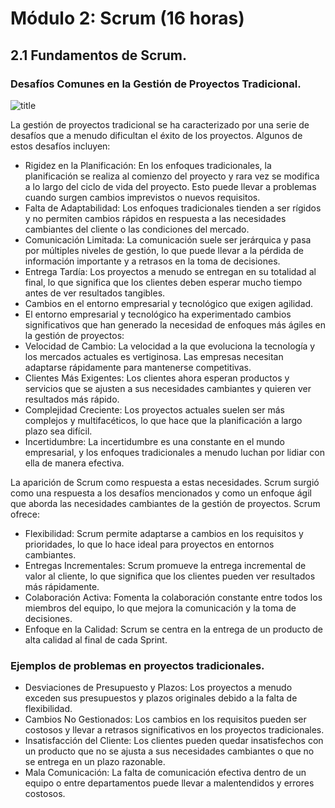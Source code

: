 # Módulo 2: Scrum (16 horas)


## 2.1 Fundamentos de Scrum.

### Desafíos Comunes en la Gestión de Proyectos Tradicional.
![title]('.../images/student_team_working_3.jpg')

La gestión de proyectos tradicional se ha caracterizado por una serie de desafíos que a menudo dificultan el éxito de los proyectos. Algunos de estos desafíos incluyen:

* Rigidez en la Planificación: En los enfoques tradicionales, la planificación se realiza al comienzo del proyecto y rara vez se modifica a lo largo del ciclo de vida del proyecto. Esto puede llevar a problemas cuando surgen cambios imprevistos o nuevos requisitos.
* Falta de Adaptabilidad: Los enfoques tradicionales tienden a ser rígidos y no permiten cambios rápidos en respuesta a las necesidades cambiantes del cliente o las condiciones del mercado.
* Comunicación Limitada: La comunicación suele ser jerárquica y pasa por múltiples niveles de gestión, lo que puede llevar a la pérdida de información importante y a retrasos en la toma de decisiones.
* Entrega Tardía: Los proyectos a menudo se entregan en su totalidad al final, lo que significa que los clientes deben esperar mucho tiempo antes de ver resultados tangibles.
* Cambios en el entorno empresarial y tecnológico que exigen agilidad.  
* El entorno empresarial y tecnológico ha experimentado cambios significativos que han generado la necesidad de enfoques más ágiles en la gestión de proyectos:
* Velocidad de Cambio: La velocidad a la que evoluciona la tecnología y los mercados actuales es vertiginosa. Las empresas necesitan adaptarse rápidamente para mantenerse competitivas.
* Clientes Más Exigentes: Los clientes ahora esperan productos y servicios que se ajusten a sus necesidades cambiantes y quieren ver resultados más rápido.
* Complejidad Creciente: Los proyectos actuales suelen ser más complejos y multifacéticos, lo que hace que la planificación a largo plazo sea difícil.
* Incertidumbre: La incertidumbre es una constante en el mundo empresarial, y los enfoques tradicionales a menudo luchan por lidiar con ella de manera efectiva.


La aparición de Scrum como respuesta a estas necesidades. Scrum surgió como una respuesta a los desafíos mencionados y como un enfoque ágil que aborda las necesidades cambiantes de la gestión de proyectos. Scrum ofrece:
* Flexibilidad: Scrum permite adaptarse a cambios en los requisitos y prioridades, lo que lo hace ideal para proyectos en entornos cambiantes.
* Entregas Incrementales: Scrum promueve la entrega incremental de valor al cliente, lo que significa que los clientes pueden ver resultados más rápidamente.
* Colaboración Activa: Fomenta la colaboración constante entre todos los miembros del equipo, lo que mejora la comunicación y la toma de decisiones.
* Enfoque en la Calidad: Scrum se centra en la entrega de un producto de alta calidad al final de cada Sprint.


### Ejemplos de problemas en proyectos tradicionales.
* Desviaciones de Presupuesto y Plazos: Los proyectos a menudo exceden sus presupuestos y plazos originales debido a la falta de flexibilidad.
* Cambios No Gestionados: Los cambios en los requisitos pueden ser costosos y llevar a retrasos significativos en los proyectos tradicionales.
* Insatisfacción del Cliente: Los clientes pueden quedar insatisfechos con un producto que no se ajusta a sus necesidades cambiantes o que no se entrega en un plazo razonable.
* Mala Comunicación: La falta de comunicación efectiva dentro de un equipo o entre departamentos puede llevar a malentendidos y errores costosos.
